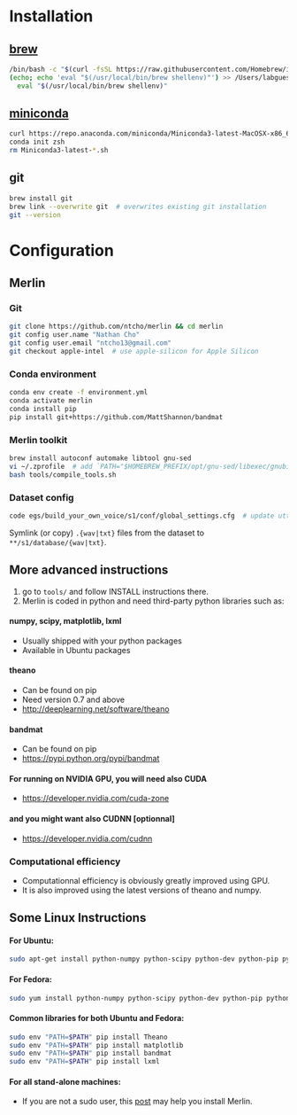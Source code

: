 # Installation

## [brew](https://brew.sh/)
  
```bash
/bin/bash -c "$(curl -fsSL https://raw.githubusercontent.com/Homebrew/install/HEAD/install.sh)"
(echo; echo 'eval "$(/usr/local/bin/brew shellenv)"') >> /Users/labguest/.zprofile
  eval "$(/usr/local/bin/brew shellenv)"
```

## [miniconda](https://docs.conda.io/en/latest/miniconda.html#latest-miniconda-installer-links)

```bash
curl https://repo.anaconda.com/miniconda/Miniconda3-latest-MacOSX-x86_64.sh -O && bash Miniconda3-latest-*.sh  # use MacOSX-arm64 for Apple Silicon
conda init zsh
rm Miniconda3-latest-*.sh
```

## git

```bash
brew install git
brew link --overwrite git  # overwrites existing git installation
git --version
```

# Configuration

## Merlin

### Git

```bash
git clone https://github.com/ntcho/merlin && cd merlin
git config user.name "Nathan Cho"
git config user.email "ntcho13@gmail.com"
git checkout apple-intel  # use apple-silicon for Apple Silicon
```

### Conda environment

```bash
conda env create -f environment.yml
conda activate merlin
conda install pip
pip install git+https://github.com/MattShannon/bandmat
```

### Merlin toolkit

```bash
brew install autoconf automake libtool gnu-sed
vi ~/.zprofile  # add `PATH="$HOMEBREW_PREFIX/opt/gnu-sed/libexec/gnubin:$PATH"`
bash tools/compile_tools.sh
```

### Dataset config

```bash
code egs/build_your_own_voice/s1/conf/global_settings.cfg  # update utterance counts
```

Symlink (or copy) `.{wav|txt}` files from the dataset to `**/s1/database/{wav|txt}`.

## More advanced instructions

1. go to `tools/`  and follow INSTALL instructions there.
2. Merlin is coded in python and need third-party python libraries such as:

#### numpy, scipy, matplotlib, lxml 

- Usually shipped with your python packages 
- Available in Ubuntu packages

#### theano

- Can be found on pip
- Need version 0.7 and above
- http://deeplearning.net/software/theano

#### bandmat

- Can be found on pip
- https://pypi.python.org/pypi/bandmat

#### For running on NVIDIA GPU, you will need also CUDA

- https://developer.nvidia.com/cuda-zone

#### and you might want also CUDNN [optionnal]

- https://developer.nvidia.com/cudnn

### Computational efficiency
    
- Computationnal efficiency is obviously greatly improved using GPU.
- It is also improved using the latest versions of theano and numpy.

## Some Linux Instructions

#### For Ubuntu: 
```sh
sudo apt-get install python-numpy python-scipy python-dev python-pip python-nose g++ libopenblas-dev git libc6-dev-i386 glibc-devel.i686 csh
```

#### For Fedora: 
```sh
sudo yum install python-numpy python-scipy python-dev python-pip python-nose g++ libopenblas-dev git libc6-dev-i386 glibc-devel.i686 csh python-lxml libxslt-devel unzip
```

#### Common libraries for both Ubuntu and Fedora:
```sh
sudo env "PATH=$PATH" pip install Theano
sudo env "PATH=$PATH" pip install matplotlib
sudo env "PATH=$PATH" pip install bandmat
sudo env "PATH=$PATH" pip install lxml
```

#### For all stand-alone machines:
- If you are not a sudo user, this [post](https://cstr-edinburgh.github.io/install-merlin/) may help you install Merlin.

